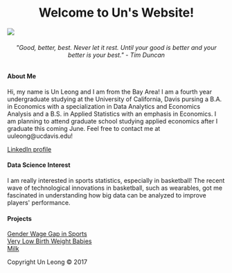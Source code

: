 
<html>
<body>

<body style="background-color:lemon chiffon;"/>

<h1 style="text-align:center;">Welcome to Un's Website!</h1>

<img src = "image/IMG_8956.JPG" >

<h6 style="text-align:center;"> "Good, better, best. Never let it rest. Until your good is better and your better is your best." - Tim Duncan</h6>

<h4>About Me </h4>

<p>Hi, my name is Un Leong and I am from the Bay Area! I am a fourth year undergraduate studying at the University of California, Davis pursing a B.A. in Economics with a specialization in Data Analytics and Economics Analysis and a B.S. in Applied Statistics with an emphasis in Economics. I am planning to attend graduate school studying applied economics after I graduate this coming June. Feel free to contact me at uuleong@ucdavis.edu!  </p>

<a href="https://www.linkedin.com/in/un-leong-213875117">LinkedIn profile</a>

<h4> Data Science Interest </h4> 

<p> I am really interested in sports statistics, especially in basketball! The recent wave of technological innovations in basketball, such as wearables, got me fascinated in understanding how big data can be analyzed to improve players' performance. </p>



<h4> Projects </h4>

<a href = "https://github.com/uuleong/uuleong.github.io/blob/master/STA141%20Project.ipynb">Gender Wage Gap in Sports</a>
<a href = "https://github.com/uuleong/uuleong.github.io/blob/master/ECN%20140%20Project.pdf"> <br/>Very Low Birth Weight Babies<br/> </a>
<a href = "https://github.com/uuleong/uuleong.github.io/blob/master/project_fix.pdf">Milk</a>

<footer class="site-footer &nbsp; ">Copyright Un Leong &copy; 2017</footer>

</body>
</html>

